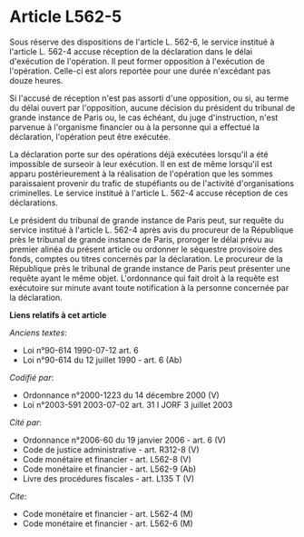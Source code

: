 # Article L562-5

Sous réserve des dispositions de l'article L. 562-6, le service institué à l'article L. 562-4 accuse réception de la
déclaration dans le délai d'exécution de l'opération. Il peut former opposition à l'exécution de l'opération. Celle-ci est
alors reportée pour une durée n'excédant pas douze heures.

Si l'accusé de réception n'est pas assorti d'une opposition, ou si, au terme du délai ouvert par l'opposition, aucune
décision du président du tribunal de grande instance de Paris ou, le cas échéant, du juge d'instruction, n'est parvenue à
l'organisme financier ou à la personne qui a effectué la déclaration, l'opération peut être exécutée.

La déclaration porte sur des opérations déjà exécutées lorsqu'il a été impossible de surseoir à leur exécution. Il en est de
même lorsqu'il est apparu postérieurement à la réalisation de l'opération que les sommes paraissaient provenir du trafic de
stupéfiants ou de l'activité d'organisations criminelles. Le service institué à l'article L. 562-4 accuse réception de ces
déclarations.

Le président du tribunal de grande instance de Paris peut, sur requête du service institué à l'article L. 562-4 après avis du
procureur de la République près le tribunal de grande instance de Paris, proroger le délai prévu au premier alinéa du présent
article ou ordonner le séquestre provisoire des fonds, comptes ou titres concernés par la déclaration. Le procureur de la
République près le tribunal de grande instance de Paris peut présenter une requête ayant le même objet. L'ordonnance qui fait
droit à la requête est exécutoire sur minute avant toute notification à la personne concernée par la déclaration.

**Liens relatifs à cet article**

_Anciens textes_:

  - Loi n°90-614 1990-07-12 art. 6
  - Loi n°90-614 du 12 juillet 1990 - art. 6 (Ab)

_Codifié par_:

  - Ordonnance n°2000-1223 du 14 décembre 2000 (V)
  - Loi n°2003-591 2003-07-02 art. 31 I JORF 3 juillet 2003

_Cité par_:

  - Ordonnance n°2006-60 du 19 janvier 2006 - art. 6 (V)
  - Code de justice administrative - art. R312-8 (V)
  - Code monétaire et financier - art. L562-8 (V)
  - Code monétaire et financier - art. L562-9 (Ab)
  - Livre des procédures fiscales - art. L135 T (V)

_Cite_:

  - Code monétaire et financier - art. L562-4 (M)
  - Code monétaire et financier - art. L562-6 (M)
